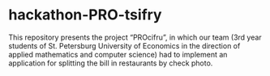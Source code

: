 # hackathon-PRO-tsifry
This repository presents the project “PROcifru”, in which our team (3rd year students of St. Petersburg University of Economics in the direction of applied mathematics and computer science) had to implement an application for splitting the bill in restaurants by check photo. 
